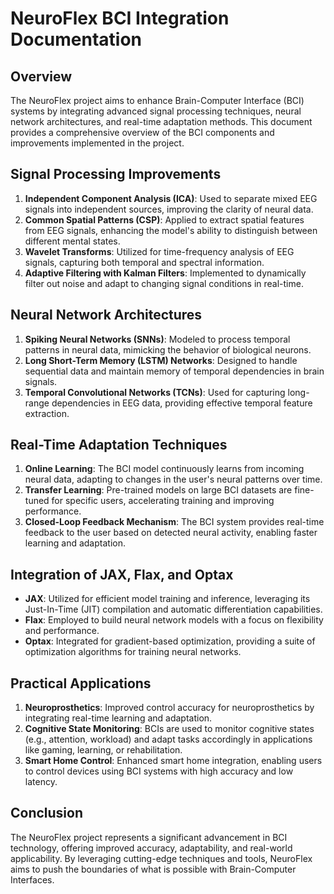 # NeuroFlex BCI Integration Documentation

## Overview
The NeuroFlex project aims to enhance Brain-Computer Interface (BCI) systems by integrating advanced signal processing techniques, neural network architectures, and real-time adaptation methods. This document provides a comprehensive overview of the BCI components and improvements implemented in the project.

## Signal Processing Improvements
1. **Independent Component Analysis (ICA)**: Used to separate mixed EEG signals into independent sources, improving the clarity of neural data.
2. **Common Spatial Patterns (CSP)**: Applied to extract spatial features from EEG signals, enhancing the model's ability to distinguish between different mental states.
3. **Wavelet Transforms**: Utilized for time-frequency analysis of EEG signals, capturing both temporal and spectral information.
4. **Adaptive Filtering with Kalman Filters**: Implemented to dynamically filter out noise and adapt to changing signal conditions in real-time.

## Neural Network Architectures
1. **Spiking Neural Networks (SNNs)**: Modeled to process temporal patterns in neural data, mimicking the behavior of biological neurons.
2. **Long Short-Term Memory (LSTM) Networks**: Designed to handle sequential data and maintain memory of temporal dependencies in brain signals.
3. **Temporal Convolutional Networks (TCNs)**: Used for capturing long-range dependencies in EEG data, providing effective temporal feature extraction.

## Real-Time Adaptation Techniques
1. **Online Learning**: The BCI model continuously learns from incoming neural data, adapting to changes in the user's neural patterns over time.
2. **Transfer Learning**: Pre-trained models on large BCI datasets are fine-tuned for specific users, accelerating training and improving performance.
3. **Closed-Loop Feedback Mechanism**: The BCI system provides real-time feedback to the user based on detected neural activity, enabling faster learning and adaptation.

## Integration of JAX, Flax, and Optax
- **JAX**: Utilized for efficient model training and inference, leveraging its Just-In-Time (JIT) compilation and automatic differentiation capabilities.
- **Flax**: Employed to build neural network models with a focus on flexibility and performance.
- **Optax**: Integrated for gradient-based optimization, providing a suite of optimization algorithms for training neural networks.

## Practical Applications
1. **Neuroprosthetics**: Improved control accuracy for neuroprosthetics by integrating real-time learning and adaptation.
2. **Cognitive State Monitoring**: BCIs are used to monitor cognitive states (e.g., attention, workload) and adapt tasks accordingly in applications like gaming, learning, or rehabilitation.
3. **Smart Home Control**: Enhanced smart home integration, enabling users to control devices using BCI systems with high accuracy and low latency.

## Conclusion
The NeuroFlex project represents a significant advancement in BCI technology, offering improved accuracy, adaptability, and real-world applicability. By leveraging cutting-edge techniques and tools, NeuroFlex aims to push the boundaries of what is possible with Brain-Computer Interfaces.
